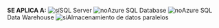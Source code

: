<Token>**SE APLICA A:** ![sí](media/yes.png)SQL Server ![no](media/no.png)Azure SQL Database ![no](media/no.png)Azure SQL Data Warehouse ![sí](media/yes.png)Almacenamiento de datos paralelos </Token>
